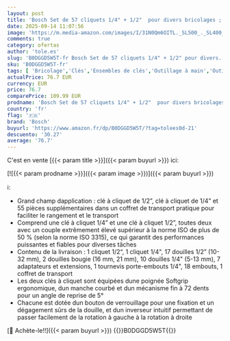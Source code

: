 ```yaml
---
layout: post
title: 'Bosch Set de 57 cliquets 1/4" + 1/2"  pour divers bricolages ; 55 accessoires ; couple élevé ; bouton de verr; inverseur ; manche courbé ; Softgrip ; coffret de transport '
date: 2025-09-14 11:07:56
image: 'https://m.media-amazon.com/images/I/31N0Qm6OITL._SL500_._SL400_.jpg'
comments: true
category: ofertas
author: 'tole.es'
slug: 'B0DGGD5W5T-fr Bosch Set de 57 cliquets 1/4" + 1/2" pour divers...'
sku: 'B0DGGD5W5T-fr'
tags: [ 'Bricolage','Clés','Ensembles de clés','Outillage à main','Outillage à main et électroportatif','bosch','🇫🇷', ]
actualPrice: 76.7 EUR
currency: EUR
price: 76.7
comparePrice: 109.99 EUR
prodname: 'Bosch Set de 57 cliquets 1/4" + 1/2"  pour divers bricolages ; 55 accessoires ; couple élevé ; bouton de verr; inverseur ; manche courbé ; Softgrip ; coffret de transport '
country: 'fr'
flag: '🇫🇷'
brand: 'Bosch'
buyurl: 'https://www.amazon.fr/dp/B0DGGD5W5T/?tag=tolees0d-21'
descuento: '30.27'
average: '76.7'
---
```


C'est en vente [{{< param title >}}]({{< param buyurl >}}) ici:

[![{{< param prodname >}}]({{< param image >}})]({{< param buyurl >}})

ℹ️:

- Grand champ dapplication : clé à cliquet de 1/2”, clé à cliquet de 1/4” et 55 pièces supplémentaires dans un coffret de transport pratique pour faciliter le rangement et le transport
- Comprend une clé à cliquet 1/4” et une clé à cliquet 1/2”, toutes deux avec un couple extrêmement élevé supérieur à la norme ISO de plus de 50 % (selon la norme ISO 3315), ce qui garantit des performances puissantes et fiables pour diverses tâches
- Contenu de la livraison : 1 cliquet 1/2“, 1 cliquet 1/4", 17 douilles 1/2” (10-32 mm), 2 douilles bougie (16 mm, 21 mm), 10 douilles 1/4" (5-13 mm), 7 adaptateurs et extensions, 1 tournevis porte-embouts 1/4", 18 embouts, 1 coffret de transport
- Les deux clés à cliquet sont équipées dune poignée Softgrip ergonomique, dun manche courbé et dun mécanisme fin à 72 dents pour un angle de reprise de 5°
- Chacune est dotée dun bouton de verrouillage pour une fixation et un dégagement sûrs de la douille, et dun inverseur intuitif permettant de passer facilement de la rotation à gauche à la rotation à droite

[🛒 Achète-le!!]({{< param buyurl >}})
{{<world>}}B0DGGD5W5T{{</world>}}
